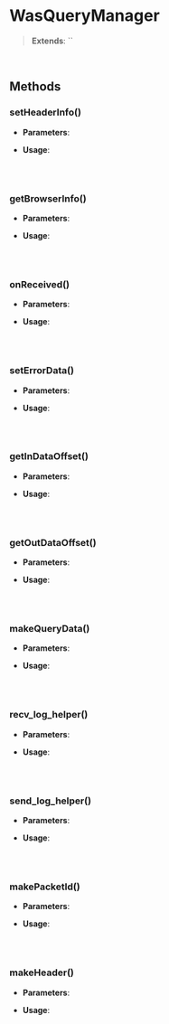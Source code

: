 # WasQueryManager
> **Extends**: ``



<br/>

## Methods

### setHeaderInfo()



* **Parameters**: 


* **Usage**: 
```js

```

<br/>

### getBrowserInfo()



* **Parameters**: 


* **Usage**: 
```js

```

<br/>

### onReceived()



* **Parameters**: 


* **Usage**: 
```js

```

<br/>

### setErrorData()



* **Parameters**: 


* **Usage**: 
```js

```

<br/>

### getInDataOffset()



* **Parameters**: 


* **Usage**: 
```js

```

<br/>

### getOutDataOffset()



* **Parameters**: 


* **Usage**: 
```js

```

<br/>

### makeQueryData()



* **Parameters**: 


* **Usage**: 
```js

```

<br/>

### recv_log_helper()



* **Parameters**: 


* **Usage**: 
```js

```

<br/>

### send_log_helper()



* **Parameters**: 


* **Usage**: 
```js

```

<br/>

### makePacketId()



* **Parameters**: 


* **Usage**: 
```js

```

<br/>

### makeHeader()



* **Parameters**: 


* **Usage**: 
```js

```

<br/>